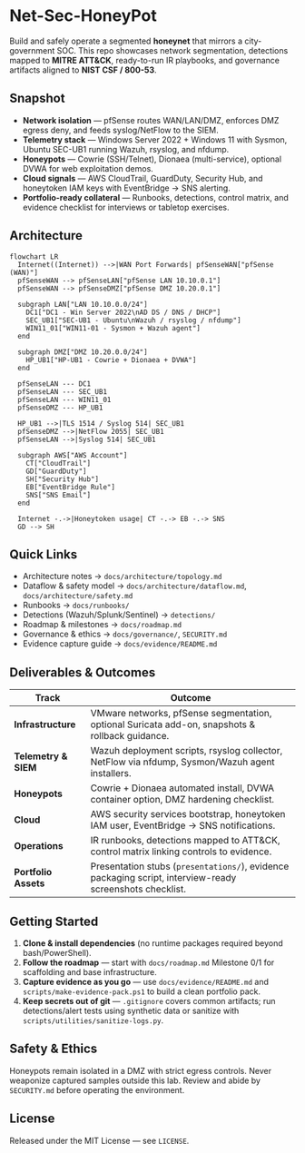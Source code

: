 # Net-Sec-HoneyPot

Build and safely operate a segmented **honeynet** that mirrors a city-government SOC.
This repo showcases network segmentation, detections mapped to **MITRE ATT&CK**, ready-to-run
IR playbooks, and governance artifacts aligned to **NIST CSF / 800-53**.

## Snapshot

- **Network isolation** — pfSense routes WAN/LAN/DMZ, enforces DMZ egress deny, and feeds syslog/NetFlow to the SIEM.
- **Telemetry stack** — Windows Server 2022 + Windows 11 with Sysmon, Ubuntu SEC-UB1 running Wazuh, rsyslog, and nfdump.
- **Honeypots** — Cowrie (SSH/Telnet), Dionaea (multi-service), optional DVWA for web exploitation demos.
- **Cloud signals** — AWS CloudTrail, GuardDuty, Security Hub, and honeytoken IAM keys with EventBridge → SNS alerting.
- **Portfolio-ready collateral** — Runbooks, detections, control matrix, and evidence checklist for interviews or tabletop exercises.

## Architecture

```mermaid
flowchart LR
  Internet((Internet)) -->|WAN Port Forwards| pfSenseWAN["pfSense (WAN)"]
  pfSenseWAN --> pfSenseLAN["pfSense LAN 10.10.0.1"]
  pfSenseWAN --> pfSenseDMZ["pfSense DMZ 10.20.0.1"]

  subgraph LAN["LAN 10.10.0.0/24"]
    DC1["DC1 - Win Server 2022\nAD DS / DNS / DHCP"]
    SEC_UB1["SEC-UB1 - Ubuntu\nWazuh / rsyslog / nfdump"]
    WIN11_01["WIN11-01 - Sysmon + Wazuh agent"]
  end

  subgraph DMZ["DMZ 10.20.0.0/24"]
    HP_UB1["HP-UB1 - Cowrie + Dionaea + DVWA"]
  end

  pfSenseLAN --- DC1
  pfSenseLAN --- SEC_UB1
  pfSenseLAN --- WIN11_01
  pfSenseDMZ --- HP_UB1

  HP_UB1 -->|TLS 1514 / Syslog 514| SEC_UB1
  pfSenseDMZ -->|NetFlow 2055| SEC_UB1
  pfSenseLAN -->|Syslog 514| SEC_UB1

  subgraph AWS["AWS Account"]
    CT["CloudTrail"]
    GD["GuardDuty"]
    SH["Security Hub"]
    EB["EventBridge Rule"]
    SNS["SNS Email"]
  end

  Internet -.->|Honeytoken usage| CT -.-> EB -.-> SNS
  GD --> SH
```

## Quick Links

- Architecture notes → `docs/architecture/topology.md`
- Dataflow & safety model → `docs/architecture/dataflow.md`, `docs/architecture/safety.md`
- Runbooks → `docs/runbooks/`
- Detections (Wazuh/Splunk/Sentinel) → `detections/`
- Roadmap & milestones → `docs/roadmap.md`
- Governance & ethics → `docs/governance/`, `SECURITY.md`
- Evidence capture guide → `docs/evidence/README.md`

## Deliverables & Outcomes

| Track | Outcome |
|-------|---------|
| **Infrastructure** | VMware networks, pfSense segmentation, optional Suricata add-on, snapshots & rollback guidance. |
| **Telemetry & SIEM** | Wazuh deployment scripts, rsyslog collector, NetFlow via nfdump, Sysmon/Wazuh agent installers. |
| **Honeypots** | Cowrie + Dionaea automated install, DVWA container option, DMZ hardening checklist. |
| **Cloud** | AWS security services bootstrap, honeytoken IAM user, EventBridge → SNS notifications. |
| **Operations** | IR runbooks, detections mapped to ATT&CK, control matrix linking controls to evidence. |
| **Portfolio Assets** | Presentation stubs (`presentations/`), evidence packaging script, interview-ready screenshots checklist. |

## Getting Started

1. **Clone & install dependencies** (no runtime packages required beyond bash/PowerShell).
2. **Follow the roadmap** — start with `docs/roadmap.md` Milestone 0/1 for scaffolding and base infrastructure.
3. **Capture evidence as you go** — use `docs/evidence/README.md` and `scripts/make-evidence-pack.ps1` to build a clean portfolio pack.
4. **Keep secrets out of git** — `.gitignore` covers common artifacts; run detections/alert tests using synthetic data or sanitize with `scripts/utilities/sanitize-logs.py`.

## Safety & Ethics

Honeypots remain isolated in a DMZ with strict egress controls. Never weaponize captured samples outside this lab. Review and abide by `SECURITY.md` before operating the environment.

## License

Released under the MIT License — see `LICENSE`.
